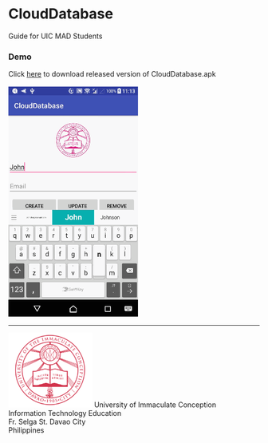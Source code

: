 # CloudDatabase
Guide for UIC MAD Students

### Demo
Click <a href="https://github.com/clydeatuic/CloudDatabase/blob/master/CloudDatabase.apk">here</a>
to download released version of CloudDatabase.apk
<br/>
<br/>
<img src="https://github.com/clydeatuic/CloudDatabase/blob/master/clouddb_preview.gif" />

<hr/>
<img src="https://github.com/clydeatuic/CloudDatabase/blob/master/uic.png" height="150" />
University of Immaculate Conception<br/>
Information Technology Education<br/>
Fr. Selga St. Davao City<br/>
Philippines





